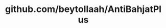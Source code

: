 ---
layout: post
title: github.com/beytollaah/AntiBahjatPlus
categories: link
tags: [انگلیسی, برنامه‌نویسی]
---